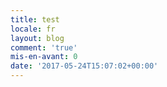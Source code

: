 ```yaml
---
title: test
locale: fr
layout: blog
comment: 'true'
mis-en-avant: 0
date: '2017-05-24T15:07:02+00:00'
---
```

